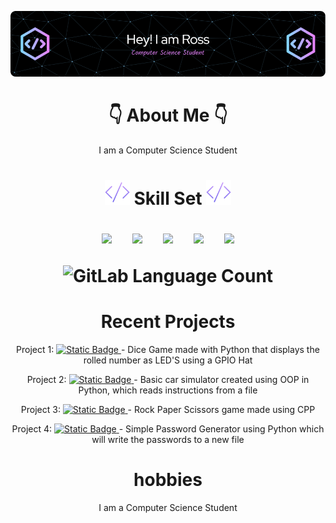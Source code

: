 ![header](./banner.png)
<div id = "Header" align = "center">
    <h1>
    👇 About Me 👇
    </h1>
        <p align = "center">
            I am a Computer Science Student
        </p>
    <h1></h1>
</div>
<div id = "Skill Set" align = "center">
    <h1>
        <img src= "https://github.com/RossJSupple/RossJSupple/blob/main/code.png" width=40px/>  Skill Set  <img src= "https://github.com/RossJSupple/RossJSupple/blob/main/code.png" width=40px/>
        <p></p>
        <p align="center" margin=50px>
            <img src="https://cdn.jsdelivr.net/gh/devicons/devicon@latest/icons/cplusplus/cplusplus-original.svg" width=50px />
            &nbsp;
            &nbsp;
            <img src="https://cdn.jsdelivr.net/gh/devicons/devicon@latest/icons/python/python-original-wordmark.svg" width=50px/>
            &nbsp;
            &nbsp;
            <img src="https://cdn.jsdelivr.net/gh/devicons/devicon@latest/icons/html5/html5-original-wordmark.svg" width=50px/>
            &nbsp;
            &nbsp;
            <img src="https://cdn.jsdelivr.net/gh/devicons/devicon@latest/icons/css3/css3-original-wordmark.svg" width=50px/>
            &nbsp;
            &nbsp;
            <img src="https://cdn.jsdelivr.net/gh/devicons/devicon@latest/icons/azuresqldatabase/azuresqldatabase-original.svg" width=50px/>
        </p>
        <p>
            <img alt="GitLab Language Count" src="https://github-readme-stats.vercel.app/api/top-langs/?username=RossJSupple&theme=radical">
        </p>
    </h1> 
</div>
<div id = "Recent Projects" align = "center">
    <h1>
    Recent Projects
    </h1>   
       <div id="Project1">
           <p>Project 1: 
               <a href="https://github.com/RossJSupple/RaspberryPiDiceGame/">
                   <img alt="Static Badge" src="https://img.shields.io/badge/DiceGame-%23352bf0">
               </a>
               - Dice Game made with Python that displays the rolled number as LED'S using a GPIO Hat
           </p>
       </div>
    <div id="Project1">
           <p>Project 2: 
               <a href="https://github.com/RossJSupple/CarSim/">
                   <img alt="Static Badge" src="https://img.shields.io/badge/CarSim-%23fc6f03">
               </a>
               - Basic car simulator created using OOP in Python, which reads instructions from a file
           </p>
    </div>
    <div id="Project1">
           <p>Project 3: 
               <a href="https://github.com/RossJSupple/RockPaperScissors/">
                   <img alt="Static Badge" src="https://img.shields.io/badge/RockPaperScissors-%23b0058e">
               </a>
               - Rock Paper Scissors game made using CPP
           </p>
    </div>
    <div id="Project1">
           <p>Project 4: 
               <a href="https://github.com/RossJSupple/PasswordGen/">
                   <img alt="Static Badge" src="https://img.shields.io/badge/PasswordGen-%23d6294e">
               </a>
               - Simple Password Generator using Python which will write the passwords to a new file
           </p>
    </div>
</div>
<div id = "Hobbies" align = "center">
    <h1>
    hobbies
    </h1>  
        <p align = "center">
            I am a Computer Science Student
        </p>  
</div>

